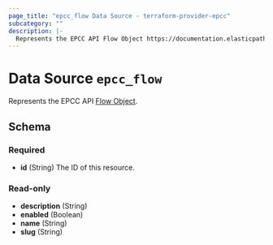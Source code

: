 ```yaml
---
page_title: "epcc_flow Data Source - terraform-provider-epcc"
subcategory: ""
description: |-
  Represents the EPCC API Flow Object https://documentation.elasticpath.com/commerce-cloud/docs/api/advanced/custom-data/flows/index.html#the-flow-object.
---
```


# Data Source `epcc_flow`

Represents the EPCC API [Flow Object](https://documentation.elasticpath.com/commerce-cloud/docs/api/advanced/custom-data/flows/index.html#the-flow-object).



## Schema

### Required

- **id** (String) The ID of this resource.

### Read-only

- **description** (String)
- **enabled** (Boolean)
- **name** (String)
- **slug** (String)


